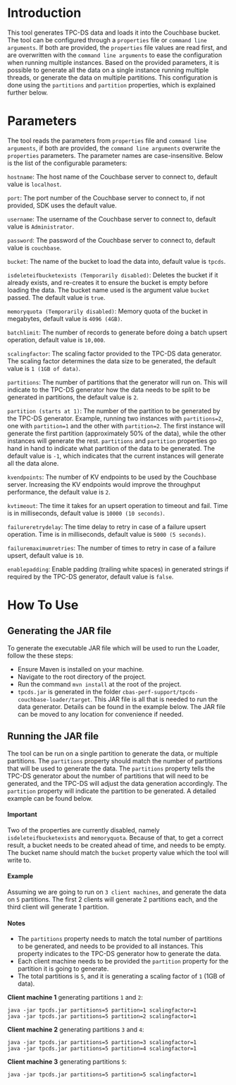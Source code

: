 # Introduction
This tool generates TPC-DS data and loads it into the Couchbase bucket. The tool can be configured through a `properties`
file or `command line arguments`. If both are provided, the `properties` file values are read first, and are overwritten
with the `command line arguments` to ease the configuration when running multiple instances. Based on the provided
parameters, it is possible to generate all the data on a single instance running multiple threads, or generate the
data on multiple partitions. This configuration is done using the `partitions` and `partition` properties, which is
explained further below.

# Parameters
The tool reads the parameters from `properties` file and `command line arguments`, if both are provided, the `command
line arguments` overwrite the `properties` parameters. The parameter names are case-insensitive. Below is the list of
the configurable parameters:

`hostname`: The host name of the Couchbase server to connect to, default value is `localhost`.

`port`: The port number of the Couchbase server to connect to, if not provided, SDK uses the default value.

`username`: The username of the Couchbase server to connect to, default value is `Administrator`.

`password`: The password of the Couchbase server to connect to, default value is `couchbase`.

`bucket`: The name of the bucket to load the data into, default value is `tpcds`.

`isdeleteifbucketexists (Temporarily disabled)`: Deletes the bucket if it already exists, and re-creates it to ensure
the bucket is empty before loading the data. The bucket name used is the argument value `bucket` passed. The default
value is `true`.

`memoryquota (Temporarily disabled)`: Memory quota of the bucket in megabytes, default value is `4096 (4GB)`.

`batchlimit`: The number of records to generate before doing a batch upsert operation, default value is `10,000`.

`scalingfactor`: The scaling factor provided to the TPC-DS data generator. The scaling factor determines the data size
to be generated, the default value is `1 (1GB of data)`.

`partitions`: The number of partitions that the generator will run on. This will indicate to the TPC-DS generator how
the data needs to be split to be generated in partitions, the default value is `2`.

`partition (starts at 1)`: The number of the partition to be generated by the TPC-DS generator. Example, running two
instances with `partitions=2`, one with `partition=1` and the other with `partition=2`. The first instance will generate
the first partition (approximately 50% of the data), while the other instances will generate the rest. `partitions` and
`partition` properties go hand in hand to indicate what partition of the data to be generated. The default value is
`-1`, which indicates that the current instances will generate all the data alone.

`kvendpoints`: The number of KV endpoints to be used by the Couchbase server. Increasing the KV endpoints would improve
the throughput performance, the default value is `2`.

`kvtimeout`: The time it takes for an upsert operation to timeout and fail. Time is in milliseconds, default value is
`10000 (10 seconds)`.

`failureretrydelay`: The time delay to retry in case of a failure upsert operation. Time is in milliseconds, default
value is `5000 (5 seconds)`.

`failuremaximumretries`: The number of times to retry in case of a failure upsert, default value is `10`.

`enablepadding`: Enable padding (trailing white spaces) in generated strings if required by the TPC-DS generator,
default value is `false`.

# How To Use
## Generating the JAR file
To generate the executable JAR file which will be used to run the Loader, follow the these steps:
- Ensure Maven is installed on your machine.
- Navigate to the root directory of the project.
- Run the command `mvn install` at the root of the project.
- `tpcds.jar` is generated in the folder `cbas-perf-support/tpcds-couchbase-loader/target`. This JAR file is all that is
needed to run the data generator. Details can be found in the example below. The JAR file can be moved to any location
for convenience if needed.

## Running the JAR file
The tool can be run on a single partition to generate the data, or multiple partitions. The `partitions` property should
match the number of partitions that will be used to generate the data. The `partitions` property tells the TPC-DS
generator about the number of partitions that will need to be generated, and the TPC-DS will adjust the data generation
accordingly. The `partition` property will indicate the partition to be generated. A detailed example can be found below.

#### Important
Two of the properties are currently disabled, namely `isdeleteifbucketexists` and `memoryquota`. Because of that, to
get a correct result, a bucket needs to be created ahead of time, and needs to be empty. The bucket name should match
the `bucket` property value which the tool will write to.

#### Example
Assuming we are going to run on `3 client machines`, and generate the data on `5` partitions. The first 2 clients will
generate 2 partitions each, and the third client will generate 1 partition.

#### Notes
- The `partitions` property needs to match the total number of partitions to be generated, and needs
to be provided to all instances. This property indicates to the TPC-DS generator how to generate the data.
- Each client machine needs to be provided the `partition` property for the partition it is going to generate.
- The total partitions is `5`, and it is generating a scaling factor of `1` (1GB of data).

**Client machine 1** generating partitions `1` and `2`:
```
java -jar tpcds.jar partitions=5 partition=1 scalingfactor=1
java -jar tpcds.jar partitions=5 partition=2 scalingfactor=1
```

**Client machine 2** generating partitions `3` and `4`:
```
java -jar tpcds.jar partitions=5 partition=3 scalingfactor=1
java -jar tpcds.jar partitions=5 partition=4 scalingfactor=1
```

**Client machine 3** generating partitions `5`:
```
java -jar tpcds.jar partitions=5 partition=5 scalingfactor=1
```